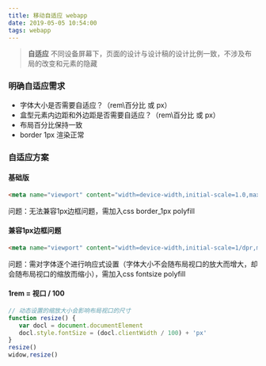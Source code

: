 ```yaml
---
title: 移动自适应 webapp
date: 2019-05-05 10:54:00
tags: webapp
---
```

> <b>自适应</b> 不同设备屏幕下，页面的设计与设计稿的设计比例一致，不涉及布局的改变和元素的隐藏
### 明确自适应需求

- 字体大小是否需要自适应？（rem\百分比 或 px）
- 盒型元素内边距和外边距是否需要自适应？（rem\百分比 或 px）
- 布局百分比保持一致
- border 1px 渲染正常

### 自适应方案

#### 基础版
``` html
<meta name="viewport" content="width=device-width,initial-scale=1.0,maximum-scale=1.0,user-scalable=no">
```
问题：无法兼容1px边框问题，需加入css border_1px polyfill
#### 兼容1px边框问题
``` html
<meta name="viewport" content="width=device-width,initial-scale=1/dpr,maximum-scale=1/dpr,user-scalable=no">
```
问题：需对字体逐个进行响应式设置（字体大小不会随布局视口的放大而增大，却会随布局视口的缩放而缩小），需加入css fontsize polyfill

#### 1rem = 视口 / 100
``` javascript
// 动态设置的缩放大小会影响布局视口的尺寸
function resize() {
   var docl = document.documentElement
   docl.style.fontSize = (docl.clientWidth / 100) + 'px'
}
resize()
widow,resize()
```